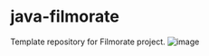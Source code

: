 # java-filmorate
Template repository for Filmorate project.
![image](https://user-images.githubusercontent.com/34891627/179613883-d4f807f7-0182-4315-89a8-28ae26a1e9dc.png)

